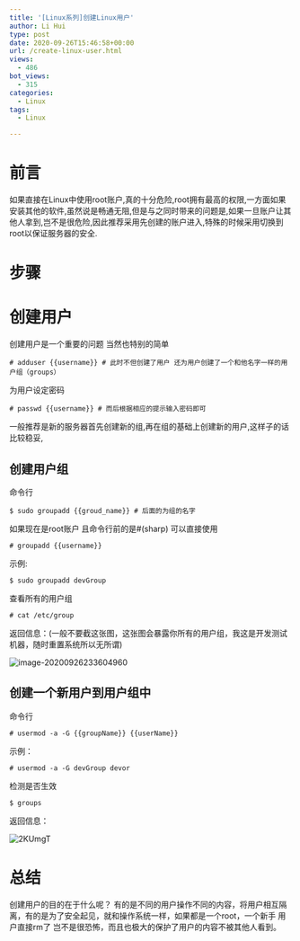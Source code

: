 ```yaml
---
title: '[Linux系列]创建Linux用户'
author: Li Hui
type: post
date: 2020-09-26T15:46:58+00:00
url: /create-linux-user.html
views:
  - 486
bot_views:
  - 315
categories:
  - Linux
tags:
  - Linux

---
```

# 前言

如果直接在Linux中使用root账户,真的十分危险,root拥有最高的权限,一方面如果安装其他的软件,虽然说是畅通无阻,但是与之同时带来的问题是,如果一旦账户让其他人拿到,岂不是很危险,因此推荐采用先创建的账户进入,特殊的时候采用切换到root以保证服务器的安全.

# 步骤

# 创建用户

创建用户是一个重要的问题 当然也特别的简单

<pre><code class="language-bash"># adduser {{username}} # 此时不但创建了用户 还为用户创建了一个和他名字一样的用户组（groups）</code></pre>

为用户设定密码

<pre><code class="language-bash"># passwd {{username}} # 而后根据相应的提示输入密码即可</code></pre>

一般推荐是新的服务器首先创建新的组,再在组的基础上创建新的用户,这样子的话比较稳妥,

## 创建用户组

命令行

<pre><code class="language-bash">$ sudo groupadd {{groud_name}} # 后面的为组的名字</code></pre>

如果现在是root账户 且命令行前的是#(sharp) 可以直接使用

<pre><code class="language-bash"># groupadd {{username}}</code></pre>

示例:

<pre><code class="language-bash">$ sudo groupadd devGroup</code></pre>

查看所有的用户组

<pre><code class="language-bash"># cat /etc/group</code></pre>

返回信息：(一般不要截这张图，这张图会暴露你所有的用户组，我这是开发测试机器，随时重置系统所以无所谓)

![image-20200926233604960][1] 

## 创建一个新用户到用户组中

命令行

<pre><code class="language-bash"># usermod -a -G {{groupName}} {{userName}}</code></pre>

示例：

<pre><code class="language-bash"># usermod -a -G devGroup devor </code></pre>

检测是否生效

<pre><code class="language-bash">$ groups</code></pre>

返回信息：

![2KUmgT][2] 

# 总结

创建用户的目的在于什么呢？ 有的是不同的用户操作不同的内容，将用户相互隔离，有的是为了安全起见，就和操作系统一样，如果都是一个root，一个新手 用户直接rm了 岂不是很恐怖，而且也极大的保护了用户的内容不被其他人看到。

 [1]: https://image-cdn-1253731526.cos.ap-beijing.myqcloud.com/Pic/image-20200926233604960.png
 [2]: https://image-cdn-1253731526.cos.ap-beijing.myqcloud.com/Pic/2KUmgT.png